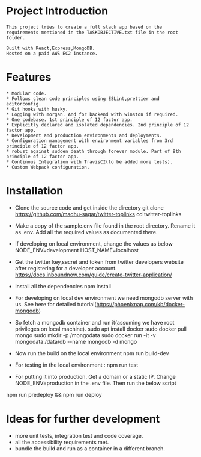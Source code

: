  


# Project Introduction
    This project tries to create a full stack app based on the requirements mentioned in the TASKOBJECTIVE.txt file in the root folder.

    Built with React,Express,MongoDB.
    Hosted on a paid AWS EC2 instance.

# Features
    * Modular code.
    * Follows clean code principles using ESLint,prettier and editorconfig.
    * Git hooks with husky.
    * Logging with morgan. And for backend with winston if required.
    * One codebase. 1st principle of 12 factor app.
    * Explicitly declared and isolated dependencies. 2nd principle of 12 factor app.
    * Development and production environments and deployments.
    * Configuration management with environment variables from 3rd principle of 12 factor app.
    * robust against sudden death through forever module. Part of 9th principle of 12 factor app.
    * Continous Integration with TravisCI(to be added more tests).
    * Custom Webpack configuration.

# Installation
* Clone the source code and get inside the directory
git clone https://github.com/madhu-sagar/twitter-toplinks
cd twitter-toplinks

*  Make a copy of the sample.env file found in the root directory. Rename it as .env. Add all the required values as documented there.

*  If developing on local environment, change the values as below NODE_ENV=development
HOST_NAME=localhost

*  Get the twitter key,secret and token from twitter developers website after registering for a developer account.
https://docs.inboundnow.com/guide/create-twitter-application/

*  Install all the dependencies
npm install

*  For developing on local dev environment we need mongodb server with us. See here for detailed tutorial(https://phoenixnap.com/kb/docker-mongodb)

* So fetch a mongodb container and run it(assuming we have root privileges on local machine).
sudo apt install docker 
sudo docker pull mongo
sudo mkdir -p /mongodata
sudo docker run -it -v mongodata:/data/db --name mongodb -d mongo

* Now run the build on the local environment
npm run build-dev

*  For testing in the local environment : 
npm run test


*  For putting it into production. Get a domain or a static IP.
Change NODE_ENV=production in the .env file.
Then run the below script

npm run predeploy && npm run deploy 


# Ideas for further development
* more unit tests, integration test and code coverage.
* all the accessibility requirements met.
* bundle the build and run as a container in a different branch.

